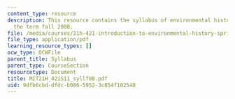 ```yaml
---
content_type: resource
description: This resource contains the syllabus of environmental history course of
  the term fall 2008.
file: /media/courses/21h-421-introduction-to-environmental-history-spring-2011/9dfb6cbddfdcb08659523c854f102548_MIT21H_421S11_syllf08.pdf
file_type: application/pdf
learning_resource_types: []
ocw_type: OCWFile
parent_title: Syllabus
parent_type: CourseSection
resourcetype: Document
title: MIT21H_421S11_syllf08.pdf
uid: 9dfb6cbd-dfdc-b086-5952-3c854f102548
---
```

